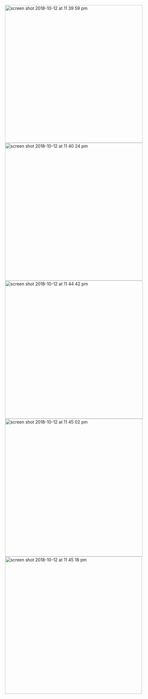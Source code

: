 
<img width="453" alt="screen shot 2018-10-12 at 11 39 59 pm" src="https://user-images.githubusercontent.com/19509797/46900964-ec42d380-ce78-11e8-892c-eed9f0c7e35f.png">
<img width="453" alt="screen shot 2018-10-12 at 11 40 24 pm" src="https://user-images.githubusercontent.com/19509797/46900965-f238b480-ce78-11e8-8055-d56429c6b2f5.png">
<img width="454" alt="screen shot 2018-10-12 at 11 44 42 pm" src="https://user-images.githubusercontent.com/19509797/46900966-f664d200-ce78-11e8-84e0-d8104c3ff9df.png">
<img width="453" alt="screen shot 2018-10-12 at 11 45 02 pm" src="https://user-images.githubusercontent.com/19509797/46900967-f9f85900-ce78-11e8-854b-1e03ea9cc5a0.png">
<img width="451" alt="screen shot 2018-10-12 at 11 45 18 pm" src="https://user-images.githubusercontent.com/19509797/46900968-fcf34980-ce78-11e8-8e1a-7447cf7cba83.png">
